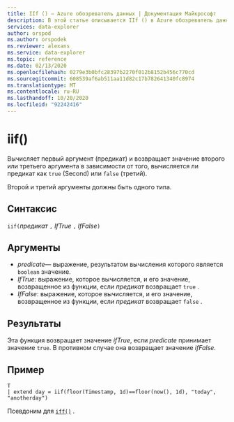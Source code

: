 ```yaml
---
title: IIf () — Azure обозреватель данных | Документация Майкрософт
description: В этой статье описывается IIf () в Azure обозреватель данных.
services: data-explorer
author: orspod
ms.author: orspodek
ms.reviewer: alexans
ms.service: data-explorer
ms.topic: reference
ms.date: 02/13/2020
ms.openlocfilehash: 0279e3b0bfc28397b2270f012b8152b456c770cd
ms.sourcegitcommit: 608539af6ab511aa11d82c17b782641340fc8974
ms.translationtype: MT
ms.contentlocale: ru-RU
ms.lasthandoff: 10/20/2020
ms.locfileid: "92242416"
---
```

# <a name="iif"></a>iif()

Вычисляет первый аргумент (предикат) и возвращает значение второго или третьего аргумента в зависимости от того, вычисляется ли предикат как `true` (Second) или `false` (третий).

Второй и третий аргументы должны быть одного типа.

## <a name="syntax"></a>Синтаксис

`iif(`*предикат* `,` *IfTrue* `,` *IfFalse*`)`

## <a name="arguments"></a>Аргументы

* *predicate*— выражение, результатом вычисления которого является `boolean` значение.
* *IfTrue*: выражение, которое вычисляется, и его значение, возвращенное из функции, если *предикат* возвращает `true` .
* *IfFalse*: выражение, которое вычисляется, и его значение, возвращенное из функции, если *предикат* возвращает `false` .

## <a name="returns"></a>Результаты

Эта функция возвращает значение *ifTrue*, если *predicate* принимает значение `true`. В противном случае она возвращает значение *ifFalse*.

## <a name="example"></a>Пример

```kusto
T 
| extend day = iif(floor(Timestamp, 1d)==floor(now(), 1d), "today", "anotherday")
```

Псевдоним для [`iff()`](ifffunction.md) .